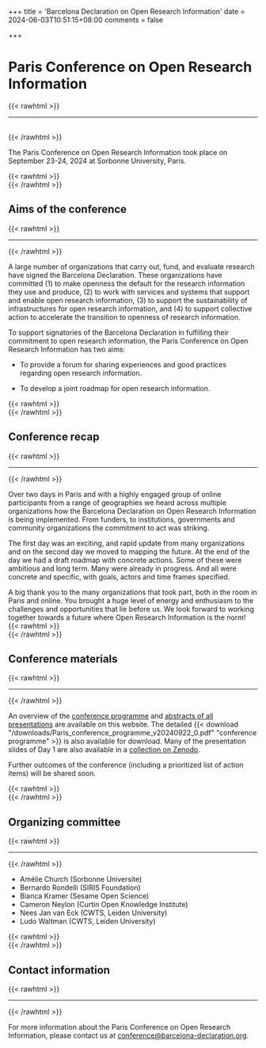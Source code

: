 +++
title = 'Barcelona Declaration on Open Research Information'
date = 2024-06-03T10:51:15+08:00
comments = false

+++

# Paris Conference on Open Research Information
{{< rawhtml >}}
<hr class="small">
</br>
{{< /rawhtml >}}

The Paris Conference on Open Research Information took place on September 23-24, 2024 at Sorbonne University, Paris. 


{{< rawhtml >}}
</br>
{{< /rawhtml >}}
## Aims of the conference
{{< rawhtml >}}
<hr class="small">
{{< /rawhtml >}}

A large number of organizations that carry out, fund, and evaluate research have signed the Barcelona Declaration. These organizations have committed (1) to make openness the default for the research information they use and produce, (2) to work with services and systems that support and enable open research information, (3) to support the sustainability of infrastructures for open research information, and (4) to support collective action to accelerate the transition to openness of research information.

To support signatories of the Barcelona Declaration in fulfilling their commitment to open research information, the Paris Conference on Open Research Information has two aims:

* To provide a forum for sharing experiences and good practices regarding open research information.

* To develop a joint roadmap for open research information.

{{< rawhtml >}}
</br>
{{< /rawhtml >}}
## Conference recap
{{< rawhtml >}}
<hr class="small">
{{< /rawhtml >}}


Over two days in Paris and with a highly engaged group of online participants from a range of geographies we heard across multiple organizations how the Barcelona Declaration on Open Research Information is being implemented. From funders, to institutions, governments and community organizations the commitment to act was striking.

The first day was an exciting, and rapid update from many organizations and on the second day we moved to mapping the future. At the end of the day we had a draft roadmap with concrete actions. Some of these were ambitious and long term. Many were already in progress. And all were concrete and specific, with goals, actors and time frames specified.

A big thank you to the many organizations that took part, both in the room in Paris and online. You brought a huge level of energy and enthusiasm to the challenges and opportunities that lie before us. We look forward to working together towards a future where Open Research Information is the norm!
{{< rawhtml >}}
</br>
{{< /rawhtml >}}
## Conference materials
{{< rawhtml >}}
<hr class="small">
{{< /rawhtml >}}


An overview of the [conference programme](/conference_programme) and [abstracts of all presentations](/conference_abstracts) are available on this website. The detailed {{< download "/downloads/Paris_conference_programme_v20240922_0.pdf" "conference programme" >}} is also available for download. 
Many of the presentation slides of Day 1 are also available in a [collection on Zenodo](https://zenodo.org/communities/paris_conference_ori_2024).

Further outcomes of the conference (including a prioritized list of action items) will be shared soon. 



{{< rawhtml >}}
</br>
{{< /rawhtml >}}
## Organizing committee
{{< rawhtml >}}
<hr class="small">
{{< /rawhtml >}}

* Amélie Church (Sorbonne Universite)
* Bernardo Rondelli (SIRIS Foundation)
* Bianca Kramer (Sesame Open Science)
* Cameron Neylon (Curtin Open Knowledge Institute)
* Nees Jan van Eck (CWTS, Leiden University)
* Ludo Waltman (CWTS, Leiden University)

{{< rawhtml >}}
</br>
{{< /rawhtml >}}
## Contact information
{{< rawhtml >}}
<hr class="small">
{{< /rawhtml >}}

For more information about the Paris Conference on Open Research Information, please contact us at [conference@barcelona-declaration.org](mailto:conference@barcelona-declaration.org).
